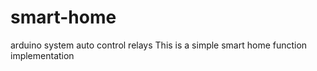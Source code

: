 # smart-home
arduino system auto control relays
This is a simple smart home function implementation
